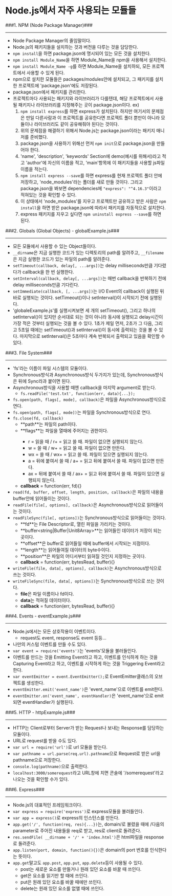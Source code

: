 Node.js에서 자주 사용되는 모듈들
================================

###1. NPM (Node Package Manager)###
* * *
* Node Package Manager의 줄임말이다.
* Node.js의 패키지들을 설치하는 것과 버전을 다루는 것을 담당한다.
* `npm install`을 하면 package.json에 명시되어 있는 모든 것을 설치한다.
* `npm install Module_Name`을 하면 Module\_Name을 npm을 사용해서 설치한다.
* `npm install Module_Name -g`를 하면 Module\_Name을 설치하되, 모든 프로젝트에서 사용할 수 있게 된다.
* npm으로 설치한 모듈들은 packages/modules안에 설치되고, 그 패키지를 설치한 프로젝트에 'package.json'에도 저장된다.
* package.json에서 패키지를 관리한다.
* 프로젝트마다 사용되는 패키지와 라이브러리가 다를텐데, 해당 프로젝트에서 사용될 패키지나 라이브러리를 지정해주는 곳이 package.json이다.
ex)
	1. `npm install express`를 하면 express가 설치된다. 하지만 여기서의 문제점은 만일 다른사람과 이 프로젝트를 공유한다면 프로젝트 폴더 뿐만이 아니라 모듈이나 라이브러리도 같이 공유해줘야 된다는 것이다.
	2. 위의 문제점을 해결하기 위해서 Node.js는 package.json이라는 패키지 매니저를 준비했다.
	3. package.json을 사용하기 위해선 먼저 `npm init`으로 package.json을 만들어야 한다.
	4. 'name', 'description', 'keywords' Section에 demo(예시를 위해서)라고 적고 'author'에 자신의 이름을 적고, 'main'항목에 이 패키지들을 사용할 js파일 이름을 적는다.
	5. `npm install express --save`를 하면 express를 현재 프로젝트 폴더 안에 저장하고, 'node\_modules'라는 폴더를 새로 만들 것이다. 그리고 package.json을 봐보면 dependencies에 `"express": "^4.16.3"`이라고 적혀있는 것을 확인할 수 있다.
	6. 이 상태에서 'node\_modules'를 지우고 프로젝트만 공유하고 받은 사람은 `npm install`을 하면 받은 package.json에 따라서 패키지를 자동적으로 설치한다.
	7. express 패키지를 지우고 싶다면 `npm uninstall express --save`를 하면 된다.

###2. Globals (Global Objects) - globalExample.js###
* * *
* 모든 모듈에서 사용할 수 있는 Object들이다.
* `__dirname`은 지금 실행한 코드가 있는 디렉토리의 path를 알려주고, `__filename`은 지금 실행한 코드가 있는 파일의 path를 알려준다.
* `setTimeout(callback, delay[, ...args])`는 delay milliseconds만큼 기다렸다가 callback을 한 번 실행한다.
* `setInterval(callback, delay[, ...args])`는 매번 callback을 반복하기 전에 delay milliseconds만큼 기다린다.
* `setImmediate(callback, [, ...args])`는 I/O Event의 callback이 실행된 뒤 바로 실행되는 것이다. setTimeout()이나 setInterval()이 시작되기 전에 실행된다.
* 'globaleExample.js'를 실행시켜보면 세 개의 setTimeout(), 그리고 하나의 setInterval()이 있지만 순서대로 되는 것이 아니라 동시에 실행되고 delay시간이 가장 적은 것부터 실행되는 것을 볼 수 있다. 1초가 제일 먼저, 2초가 그 다음, 그리고 5초일 때에는 setTimeout()과 setInterval()이 동시에 출력되는 것을 볼 수 있다. 마지막으로 setInterval()은 5초마다 계속 반복되서 출력되고 있음을 확인할 수 있다.

###3. File System###
* * *
* 'fs'라는 이름이 파일 시스템의 모듈이다.
* Synchronous방식과 Asynchronous방식 두가지가 있는데, Synchronous방식은 뒤에 Sync라과 붙이면 된다.
* Asynchronous방식을 사용할 때엔 callback을 마지막 argument로 받는다.
	* `fs.readFile('test.txt', function(err, data){...});`
* `fs.open(path, flags[, mode], callback)`은 파일을 Asynchronous방식으로 연다.
* `fs.open(path, flags[, mode])`는 파일을 Synchronous방식으로 연다.
* `fs.close(fd, callback)`
	* **path<string>**는 파일의 path이다.
	* **flags<string>**는 파일을 열때에 주어지는 권한이다.
		* r = 읽을 때 / r+ = 읽고 쓸 때. 파일이 없으면 실행되지 않는다.
		* w = 쓸 때 / w+ = 읽고 쓸 때. 파일이 없으면 만든다.
		* wx = 쓸 때 / wx+ = 읽고 쓸 때. 파일이 있으면 실행되지 않는다.
		* a = 뒤에 붙여서 쓸 때 / a+ = 읽고 뒤에 붙여서 쓸 때. 파일이 없으면 만든다.
		* ax = 뒤에 붙여서 쓸 때 / ax+ = 읽고 뒤에 붙여서 쓸 때. 파일이 있으면 실행되지 않는다.
	* **callback<function>** = function(err, fd){}
* `read(fd, buffer, offset, length, position, callback)`은 파일의 내용을 buffer안에 읽어들이는 것이다.
* `readFile(file[, options], callback)`은 Asynchronous방식으로 읽어들이는 것이다.
* `readFileSync(file[, options])`는 Synchronous방식으로 읽어들이는 것이다.
	* **fd<integer>**는 File Descriptor로, 열린 파일을 가리키는 것이다.
	* **buffer<string|Buffer|Unit8Array>**는 읽어들인 데이터가 저장이 되는 곳이다.
	* **offset<integer>**은 buffer로 읽어들일 때에 buffer에서 시작되는 지점이다.
	* **length<integer>**는 읽어들여질 데이터의 byte수이다.
	* **position<integer>**은 파일의 어디서부터 읽혀질 것인지 지정하는 곳이다.
	* **callback<function>** = function(err, bytesRead, buffer){}
* `writeFile(file, data[, options], callback)`는 Asynchronous방식으로 쓰는 것이다.
* `writeFileSync(file, data[, options])`는 Synchronous방식으로 쓰는 것이다.
	* **file**은 파일 이름이나 fd이다.
	* **data**는 적혀질 데이터이다.
	* **callback<function>** = function(err, bytesRead, buffer){}

###4. Events - eventExample.js###
* * *
* Node.js에서는 모든 상호작용이 이벤트이다. 
	* request도 event, response도 event 등등...
* 나만의 커스텀 이벤트를 만들 수도 있다.
* `var event = require('events')`는 'events'모듈을 불러들인다.
* 이벤트를 만드는 것을 Emitting Event라고 하고, 이벤트를 인식하게 하는 것을 Capturing Event라고 하고, 이벤트를 시작하게 하는 것을 Triggering Event라고 한다.
* `var eventEmitter = event.EventEmitter();`로 EventEmitter클래스의 오브젝트를 생성한다.
* `eventEmitter.emit('event_name')`은 'event\_name'으로 이벤트를 emit한다.
* `eventEmitter.on('event_name', eventHandler)`은 'event\_name'으로 emit되면 eventHandler가 실행된다.

###5. HTTP - httpExample.js###
* * *
* HTTP는 Client로부터 Server가 받는 Request나 보내는 Response를 담당하는 모듈이다.
* URL로 request를 받을 수도 있다.
* `var url = require('url')`로 url 모듈을 받는다.
* `var pathname = url.parse(req.url).pathname`으로 Request로 받은 url을 pathname으로 저장한다.
* `console.log(pathname)`으로 출력한다.
* `localhost:3000/somerequest`라고 URL창에 치면 콘솔에 '/somerequest'라고 나오는 것을 확인할 수가 있다.

###6. Express###
* * *
* Node.js의 대표적인 프레임워크이다. 
* `var express = require('express')`로 express모듈을 불러들인다.
* `var app = express()`로 express의 인스턴스를 만든다.
* `app.get('/', function(req, res){...})`는, domain/로 불렸을 때에 /다음의 parameter로 주어진 내용들을 req로 받고, res로 client로 돌려준다.
* `res.sendFile( __dirname + '/' + 'index.html')`은 html파일을 response로 돌려준다.
* `app.listen(port, domain, function(){})`은 domain의 port 번호를 인식한다는 뜻이다.
* `app.get`말고도 `app.post`, `app.put`, `app.delete`등이 사용될 수 있다.
	* post는 새로운 요소를 만들거나 원래 있던 요소를 바꿀 때 쓰인다.
	* get은 요소를 읽기만 할 때에 쓰인다.
	* put은 원래 있던 요소를 바꿀 때에만 쓰인다.
	* delete는 원래 있던 요소를 없앨 때에 쓰인다.
